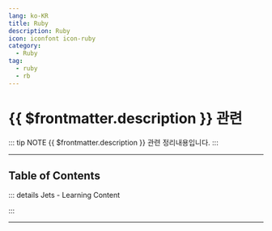 ```yaml
---
lang: ko-KR
title: Ruby
description: Ruby
icon: iconfont icon-ruby
category:
  - Ruby
tag:
  - ruby
  - rb
---
```


# {{ $frontmatter.description }} 관련

::: tip NOTE
{{ $frontmatter.description }} 관련 정리내용입니다.
:::

<ShieldsGroup logos="youtube,ruby"/>

---

## Table of Contents

::: details Jets - Learning Content

<ToCLocal basePath="/ruby/rubyonjets-learning-content" />

:::

---

<TagLinks />